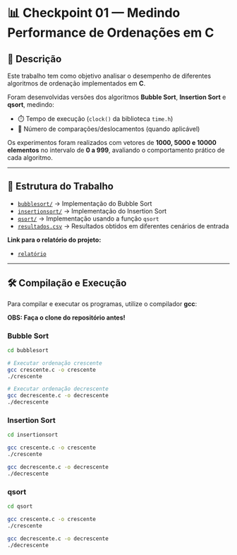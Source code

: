 # 📊 Checkpoint 01 — Medindo Performance de Ordenações em C

## 📌 Descrição
Este trabalho tem como objetivo analisar o desempenho de diferentes algoritmos de ordenação implementados em **C**.  

Foram desenvolvidas versões dos algoritmos **Bubble Sort**, **Insertion Sort** e **qsort**, medindo:  

- ⏱️ Tempo de execução (`clock()` da biblioteca `time.h`)  
- 🔄 Número de comparações/deslocamentos (quando aplicável)  

Os experimentos foram realizados com vetores de **1000, 5000 e 10000 elementos** no intervalo de **0 a 999**, avaliando o comportamento prático de cada algoritmo.

---

## 📂 Estrutura do Trabalho
- [`bubblesort/`](https://github.com/jumarques03/DSA-2SEMESTRE-CP01/tree/main/bubblesort) → Implementação do Bubble Sort  
- [`insertionsort/`](https://github.com/jumarques03/DSA-2SEMESTRE-CP01/tree/main/insertionsort) → Implementação do Insertion Sort  
- [`qsort/`](https://github.com/jumarques03/DSA-2SEMESTRE-CP01/tree/main/qsort) → Implementação usando a função `qsort` 
- [`resultados.csv`](https://github.com/jumarques03/DSA-2SEMESTRE-CP01/blob/main/resultados.csv) → Resultados obtidos em diferentes cenários de entrada  

**Link para o relatório do projeto:** 
-  [`relatório`](https://docs.google.com/document/d/1kgjsK7nocS7PwCzsg9bomOse-K9ZXzCveyrJTUEE_VI/edit?usp=sharing)

---

## 🛠️ Compilação e Execução
Para compilar e executar os programas, utilize o compilador **gcc**:  

**OBS: Faça o clone do repositório antes!**

### Bubble Sort
```bash
cd bubblesort

# Executar ordenação crescente
gcc crescente.c -o crescente
./crescente

# Executar ordenação decrescente
gcc decrescente.c -o decrescente
./decrescente

```
### Insertion Sort
```bash
cd insertionsort

gcc crescente.c -o crescente
./crescente

gcc decrescente.c -o decrescente
./decrescente

```

### qsort
```bash
cd qsort

gcc crescente.c -o crescente
./crescente

gcc decrescente.c -o decrescente
./decrescente

```
